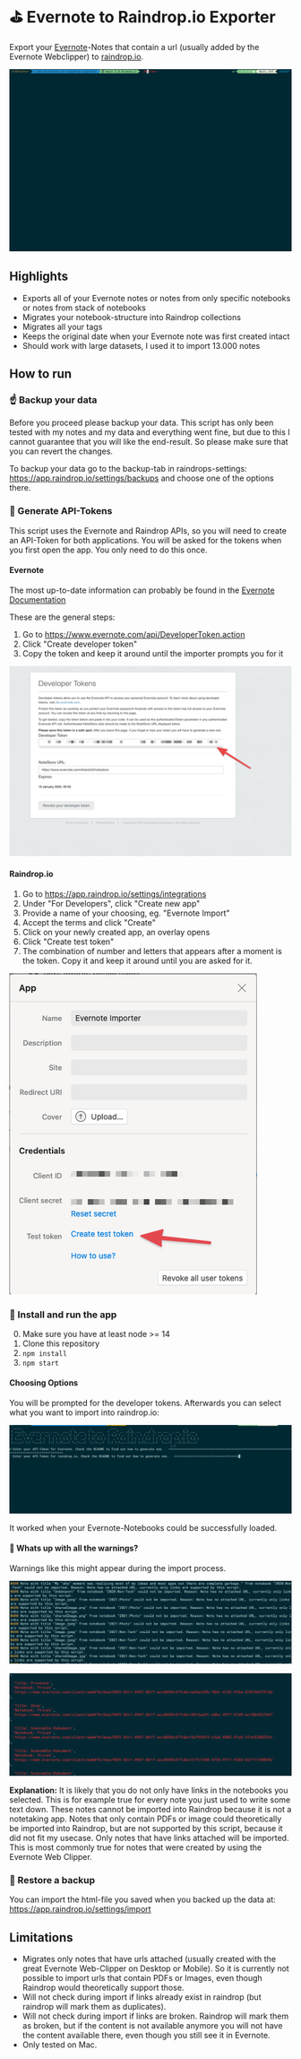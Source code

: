 # ⛳️ Evernote to Raindrop.io Exporter

Export your [Evernote](https://evernote.com)-Notes that contain a url (usually added by the Evernote Webclipper) to [raindrop.io](https://raindrop.io).

![program flow](./docs/program_flow.gif)

## Highlights

- Exports all of your Evernote notes or notes from only specific notebooks or notes from stack of notebooks
- Migrates your notebook-structure into Raindrop collections
- Migrates all your tags
- Keeps the original date when your Evernote note was first created intact
- Should work with large datasets, I used it to import 13.000 notes

## How to run

### ☝️ Backup your data

Before you proceed please backup your data. This script has only been tested with my notes and my data and everything went fine, but due to this I cannot guarantee that you will like the end-result. So please make sure that you can revert the changes.

To backup your data go to the backup-tab in raindrops-settings: https://app.raindrop.io/settings/backups and choose one of the options there.

### 🧐 Generate API-Tokens

This script uses the Evernote and Raindrop APIs, so you will need to create an API-Token for both applications. You will be asked for the tokens when you first open the app. You only need to do this once.

#### Evernote

The most up-to-date information can probably be found in the [Evernote Documentation](https://dev.evernote.com/doc/articles/dev_tokens.php)

These are the general steps:

1. Go to https://www.evernote.com/api/DeveloperToken.action
2. Click "Create developer token"
3. Copy the token and keep it around until the importer prompts you for it

![Evernote token](./docs/en_developer_token.png)

#### Raindrop.io

1. Go to https://app.raindrop.io/settings/integrations
2. Under "For Developers", click "Create new app"
3. Provide a name of your choosing, eg. "Evernote Import"
4. Accept the terms and click "Create"
5. Click on your newly created app, an overlay opens
6. Click "Create test token"
7. The combination of number and letters that appears after a moment is the token. Copy it and keep it around until you are asked for it.

![Raindrop Token](./docs/rd_create_test_token.png)

### 💯 Install and run the app

0. Make sure you have at least node >= 14
1. Clone this repository
2. `npm install`
3. `npm start`

#### Choosing Options

You will be prompted for the developer tokens. Afterwards you can select what you want to import into raindrop.io:

![Token Entry Dialog](./docs/token-entry-dialog.png)

It worked when your Evernote-Notebooks could be successfully loaded.

#### 🚨 Whats up with all the warnings?

Warnings like this might appear during the import process.

![warnings](./docs/warnings.png)

![warnings_2](./docs/warnings_2.png)

**Explanation:** It is likely that you do not only have links in the notebooks you selected. This is for example true for every note you just used to write some text down. These notes cannot be imported into Raindrop because it is not a notetaking app. Notes that only contain PDFs or image could theoretically be imported into Raindrop, but are not supported by this script, because it did not fit my usecase. Only notes that have links attached will be imported. This is most commonly true for notes that were created by using the Evernote Web Clipper.

### 🤕 Restore a backup

You can import the html-file you saved when you backed up the data at: https://app.raindrop.io/settings/import

## Limitations

- Migrates only notes that have urls attached (usually created with the great Evernote Web-Clipper on Desktop or Mobile). So it is currently not possible to import urls that contain PDFs or Images, even though Raindrop would theoretically support those.
- Will not check during import if links already exist in raindrop (but raindrop will mark them as duplicates).
- Will not check during import if links are broken. Raindrop will mark them as broken, but if the content is not available anymore you will not have the content available there, even though you still see it in Evernote.
- Only tested on Mac.
